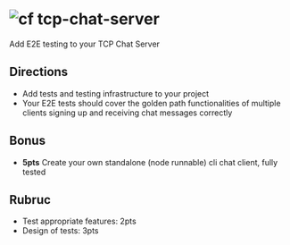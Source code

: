 ![cf](https://i.imgur.com/7v5ASc8.png) tcp-chat-server
======

Add E2E testing to your TCP Chat Server

## Directions

* Add tests and testing infrastructure to your project
* Your E2E tests should cover the golden path functionalities 
of multiple clients signing up and receiving chat messages correctly 

## Bonus

* **5pts** Create your own standalone (node runnable) cli chat client, fully tested

## Rubruc

* Test appropriate features: 2pts
* Design of tests: 3pts
